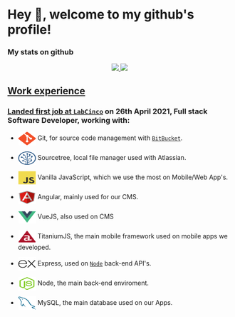 # Hey 👋, welcome to my github's profile!

### My stats on github
<div align="center">
  <a href="https://github.com/matt-ferraz">
  <img src="https://github-readme-stats.vercel.app/api?username=matt-ferraz&show_icons=true&theme=dark&include_all_commits=true&count_private=true"/>
  <img height="195em" src="https://github-readme-stats.vercel.app/api/top-langs/?username=matt-ferraz&layout=compact&langs_count=7&theme=dark"/>
</div>
  
## Work experience
  
### Landed first job at [`LabCinco`](https://labcinco.com/) on 26th April 2021, Full stack Software Developer, working with:

- <img align="center" alt="git" height="30" width="40" src="https://raw.githubusercontent.com/devicons/devicon/master/icons/git/git-original.svg"> Git, for source code management with [`BitBucket`](https://bitbucket.org/product/guides).
  
- <img align="center" alt="sourcetree" height="30" width="40" src="https://raw.githubusercontent.com/devicons/devicon/master/icons/sourcetree/sourcetree-original.svg"> Sourcetree, local file manager used with Atlassian. 
  
- <img align="center" alt="js" height="30" width="40" src="https://raw.githubusercontent.com/devicons/devicon/master/icons/javascript/javascript-original.svg"> Vanilla JavaScript, which we use the most on Mobile/Web App's.
  
- <img align="center" alt="angular" height="30" width="40" src="https://raw.githubusercontent.com/devicons/devicon/master/icons/angularjs/angularjs-original.svg"> Angular, mainly used for our CMS.
  
- <img align="center" alt="vue" height="30" width="40" src="https://raw.githubusercontent.com/devicons/devicon/master/icons/vuejs/vuejs-original.svg"> VueJS, also used on CMS
  
- <img align="center" alt="titanium" height="30" width="40" src="https://raw.githubusercontent.com/devicons/devicon/master/icons/appcelerator/appcelerator-original.svg"> TitaniumJS, the main mobile framework used on mobile apps we developed.
  
- <img align="center" alt="express" height="30" width="40" src="https://raw.githubusercontent.com/devicons/devicon/master/icons/express/express-original.svg"> Express, used on [`Node`](https://nodejs.org/en/) back-end API's.
  
- <img align="center" alt="node" height="30" width="40" src="https://raw.githubusercontent.com/devicons/devicon/master/icons/nodejs/nodejs-original.svg"> Node, the main back-end enviroment.
  
- <img align="center" alt="sql" height="30" width="40" src="https://raw.githubusercontent.com/devicons/devicon/master/icons/mysql/mysql-original.svg"> MySQL, the main database used on our Apps.
  
<!-- ### Later on the same company, i joint the [`Bigou`](https://apps.apple.com/br/app/bigou-delivery/id934641979)'s development team, the most successed Labcinco's App. -->
